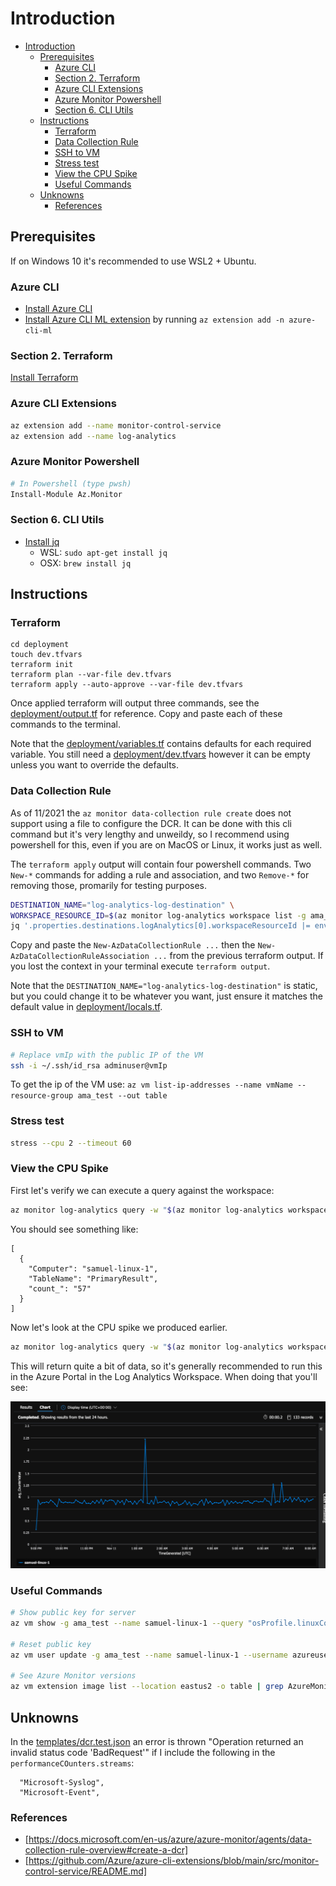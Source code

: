 # Introduction

- [Introduction](#introduction)
  - [Prerequisites](#prerequisites)
    - [Azure CLI](#azure-cli)
    - [Section 2. Terraform](#section-2-terraform)
    - [Azure CLI Extensions](#azure-cli-extensions)
    - [Azure Monitor Powershell](#azure-monitor-powershell)
    - [Section 6. CLI Utils](#section-6-cli-utils)
  - [Instructions](#instructions)
    - [Terraform](#terraform)
    - [Data Collection Rule](#data-collection-rule)
    - [SSH to VM](#ssh-to-vm)
    - [Stress test](#stress-test)
    - [View the CPU Spike](#view-the-cpu-spike)
    - [Useful Commands](#useful-commands)
  - [Unknowns](#unknowns)
    - [References](#references)

## Prerequisites

If on Windows 10 it's recommended to use WSL2 + Ubuntu.

### Azure CLI

- [Install Azure CLI](https://docs.microsoft.com/en-us/cli/azure/install-azure-cli)
- [Install Azure CLI ML extension](https://docs.microsoft.com/en-us/azure/machine-learning/how-to-configure-cli) by running `az extension add -n azure-cli-ml`

### Section 2. Terraform

[Install Terraform](https://learn.hashicorp.com/tutorials/terraform/install-cli#install-terraform)

### Azure CLI Extensions

```bash
az extension add --name monitor-control-service
az extension add --name log-analytics
```

### Azure Monitor Powershell

```bash
# In Powershell (type pwsh)
Install-Module Az.Monitor
```

### Section 6. CLI Utils

- [Install jq](https://stedolan.github.io/jq/download/)
  - WSL: `sudo apt-get install jq`
  - OSX: `brew install jq`

## Instructions

### Terraform

```text
cd deployment
touch dev.tfvars
terraform init
terraform plan --var-file dev.tfvars
terraform apply --auto-approve --var-file dev.tfvars
```

Once applied terraform will output three commands, see the [deployment/output.tf](deployment/outputs.tf) for reference.  Copy and paste each of these commands to the terminal.

Note that the [deployment/variables.tf](deployment/variables.tf) contains defaults for each required variable.  You still need a [deployment/dev.tfvars](./deployment/dev.tfvars) however it can be empty unless you want to override the defaults.

### Data Collection Rule

As of 11/2021 the `az monitor data-collection rule create` does not support using a file to configure the DCR.  It can be done with this cli command but it's very lengthy and unweildy, so I recommend using powershell for this, even if you are on MacOS or Linux, it works just as well.

The `terraform apply` output will contain four powershell commands.  Two `New-*` commands for adding a rule and association, and two `Remove-*` for removing those, promarily for testing purposes.

```bash
DESTINATION_NAME="log-analytics-log-destination" \
WORKSPACE_RESOURCE_ID=$(az monitor log-analytics workspace list -g ama_test | jq -r '.[0].id') \
jq '.properties.destinations.logAnalytics[0].workspaceResourceId |= env.WORKSPACE_RESOURCE_ID | .properties.destinations.logAnalytics[0].name = env.DESTINATION_NAME | .properties.dataFlows[0].destinations |= [ env.DESTINATION_NAME ]' templates/dcr.base.json > templates/dcr.test.json
```

Copy and paste the `New-AzDataCollectionRule ...` then the `New-AzDataCollectionRuleAssociation ...` from the previous terraform output.  If you lost the context in your terminal execute `terraform output`.

Note that the `DESTINATION_NAME="log-analytics-log-destination"` is static, but you could change it to be whatever you want, just ensure it matches the default value in [deployment/locals.tf](deployment/locals.tf).

### SSH to VM

```bash
# Replace vmIp with the public IP of the VM
ssh -i ~/.ssh/id_rsa adminuser@vmIp
```

To get the ip of the VM use: `az vm list-ip-addresses --name vmName --resource-group ama_test --out table`

### Stress test

```bash
stress --cpu 2 --timeout 60
```

### View the CPU Spike

First let's verify we can execute a query against the workspace:

```bash
az monitor log-analytics query -w "$(az monitor log-analytics workspace list -g ama_test | jq -r '.[0].customerId')" --analytics-query "Heartbeat | where TimeGenerated > ago(1h) | summarize count() by Computer"
```

You should see something like:

```text
[
  {
    "Computer": "samuel-linux-1",
    "TableName": "PrimaryResult",
    "count_": "57"
  }
]
```

Now let's look at the CPU spike we produced earlier.

```bash
az monitor log-analytics query -w "$(az monitor log-analytics workspace list -g ama_test | jq -r '.[0].customerId')" --analytics-query " Perf | where CounterName == \"% Processor Time\" | where ObjectName == \"Processor\" | summarize avg(CounterValue) by bin(TimeGenerated, 5min), Computer, _ResourceId | render timechart"
```

This will return quite a bit of data, so it's generally recommended to run this in the Azure Portal in the Log Analytics Workspace.  When doing that you'll see:

![cpu_spike](./images/cpu_spike.png)

### Useful Commands

```bash
# Show public key for server
az vm show -g ama_test --name samuel-linux-1 --query "osProfile.linuxConfiguration.ssh.publicKeys[0].keyData"

# Reset public key
az vm user update -g ama_test --name samuel-linux-1 --username azureuser --ssh-key-value ~/.ssh/id_rsa.pub

# See Azure Monitor versions
az vm extension image list --location eastus2 -o table | grep AzureMonitorLinuxAgent
```

## Unknowns

In the [templates/dcr.test.json](./templates/dcr.test.json) an error is thrown "Operation returned an invalid status code 'BadRequest'" if I include the following in the `performanceCOunters.streams`:

```text
  "Microsoft-Syslog",
  "Microsoft-Event",
```

### References

- [https://docs.microsoft.com/en-us/azure/azure-monitor/agents/data-collection-rule-overview#create-a-dcr]
- [https://github.com/Azure/azure-cli-extensions/blob/main/src/monitor-control-service/README.md]